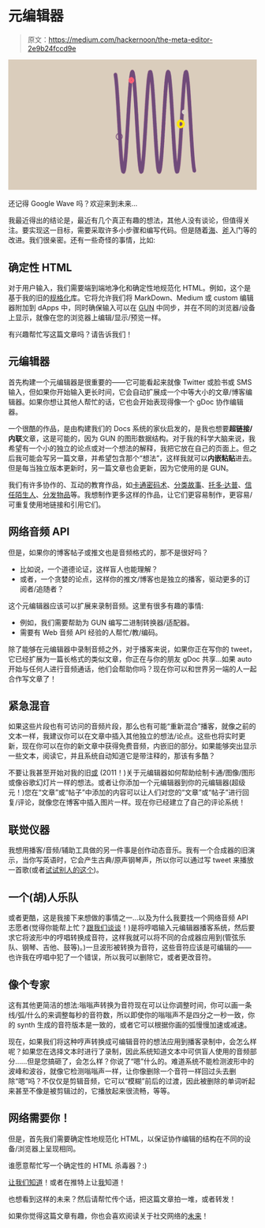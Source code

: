 # 元编辑器

> 原文：<https://medium.com/hackernoon/the-meta-editor-2e9b24fccd9e>

![](img/245fc6178a1bc47a402f61643b96b010.png)

还记得 Google Wave 吗？欢迎来到未来…

我最近得出的结论是，最近有几个真正有趣的想法，其他人没有谈论，但值得关注。要实现这一目标，需要采取许多小步骤和编写代码。但是随着[海](https://gun.eco/docs/Todo-Dapp)、[斧](http://axe.eco/)入门等的改进。我们很亲密。还有一些奇怪的事情，比如:

## 确定性 HTML

对于用户输入，我们需要端到端地净化和确定性地规范化 HTML。例如，这个是基于我的旧的[规格化](https://github.com/amark/normalize)库。它将允许我们将 MarkDown、Medium 或 custom 编辑器附加到 dApps 中，同时确保输入可以在 [GUN](https://github.com/amark/gun) 中同步，并在不同的浏览器/设备上显示，就像在您的浏览器上编辑/显示/预览一样。

有兴趣帮忙写这篇文章吗？请告诉我们！

## 元编辑器

首先构建一个元编辑器是很重要的——它可能看起来就像 Twitter 或脸书或 SMS 输入，但如果你开始输入更长时间，它会自动扩展成一个中等大小的文章/博客编辑器。如果你想让其他人帮忙的话，它也会开始表现得像一个 gDoc 协作编辑器。

一个很酷的作品，是由构建我们的 Docs 系统的家伙启发的，是我也想要**超链接/内联**文章，这是可能的，因为 GUN 的图形数据结构。对于我的科学大脑来说，我希望有一个小的独立的论点或对一个想法的解释，我把它放在自己的页面上。但之后我可能会写另一篇文章，并希望包含那个“想法”，这样我就可以**内嵌粘贴**进去。但是每当独立版本更新时，另一篇文章也会更新，因为它使用的是 GUN。

我们有许多协作的、互动的教育作品，如[卡通密码术](https://gun.eco/docs/Cartoon-Cryptography)、[分类故事](https://gun.eco/explainers/basketball/basketball.html)、[托多·达普](https://gun.eco/docs/Todo-Dapp)、[信任陌生人](http://gun.eco/docs/Trusting-Strangers)、[分发物品](https://gun.eco/distributed/matters.html)等。我想制作更多这样的作品，让它们更容易制作，更容易/可重复使用地链接和引用它们。

## 网络音频 API

但是，如果你的博客帖子或推文也是音频格式的，那不是很好吗？

*   比如说，一个道德论证，这样盲人也能理解？
*   或者，一个贪婪的论点，这样你的推文/博客也是独立的播客，驱动更多的订阅者/追随者？

这个元编辑器应该可以扩展来录制音频。这里有很多有趣的事情:

*   例如，我们需要帮助为 GUN 编写二进制转换器/适配器。
*   需要有 Web 音频 API 经验的人帮忙/教/编码。

除了能够在元编辑器中录制音频之外，对于播客来说，如果你正在写你的 tweet，它已经扩展为一篇长格式的类似文章，你正在与你的朋友 gDoc 共享…如果 auto 开始与任何人进行音频通话，他们会帮助你吗？现在你可以和世界另一端的人一起合作写文章了！

## 紧急混音

如果这些片段也有可访问的音频片段，那么也有可能“重新混合”播客，就像之前的文本一样，我建议你可以在文章中插入其他独立的想法/论点。这些也将实时更新，现在你可以在你的新文章中获得免费音频，内嵌旧的部分。如果能够突出显示一些文本，阅读它，并且系统自动知道它是带注释的，那该有多酷？

不要让我甚至开始对我的旧[或](https://vimeo.com/21452381) (2011！)关于元编辑器如何帮助绘制卡通/图像/图形或像谷歌幻灯片一样的想法。或者让你添加一个元编辑器到你的元编辑器(超级元！)您在“文章”或“帖子”中添加的内容可以让人们对您的“文章”或“帖子”进行回复/评论，就像您在博客中插入图片一样。现在你已经建立了自己的评论系统！

## 联觉仪器

我想用播客/音频/辅助工具做的另一件事是创作动态音乐。我有一个合成器的旧演示，当你写英语时，它会产生古典/原声钢琴声，所以你可以通过写 tweet 来播放一首歌(或者[试试别人的这个](https://patatap.com/))。

## 一个(胡)人乐队

或者更酷，这是我接下来想做的事情之一…以及为什么我要找一个网络音频 API 志愿者(觉得你能帮上忙？[跟我们谈谈](https://gitter.im/amark/gun)！)是将哼唱输入元编辑器播客系统，然后要求它将波形中的哼唱转换成音符，这样我就可以将不同的合成器应用到(管弦乐队、钢琴、吉他、鼓等)。)一旦波形被转换为音符，这些音符应该是可编辑的——也许我在哼唱中犯了一个错误，所以我可以删除它，或者更改音符。

## 像个专家

这有其他更简洁的想法:嗡嗡声转换为音符现在可以让你调整时间，你可以画一条线/弧/什么的来调整每秒的音符数，所以即使你的嗡嗡声不是四分之一秒一致，你的 synth 生成的音符版本是一致的，或者它可以根据你画的弧慢慢加速或减速。

现在，如果我们将这种哼声转换成可编辑音符的想法应用到播客录制中，会怎么样呢？如果您在选择文本时进行了录制，因此系统知道文本中可供盲人使用的音频部分……但是您搞砸了，会怎么样？你说了“嗯”什么的。难道系统不能检测波形中的波峰和波谷，就像它检测嗡嗡声一样，让你像删除一个音符一样回过头去删除“嗯”吗？不仅仅是剪辑音频，它可以“模糊”前后的过渡，因此被删除的单词听起来甚至不像是被剪辑过的，它播放起来很流畅，等等。

## 网络需要你！

但是，首先我们需要确定性地规范化 HTML，以保证协作编辑的结构在不同的设备/浏览器上呈现相同。

谁愿意帮忙写一个确定性的 HTML 杀毒器？:)

[让我们知道](https://gitter.im/amark/gun)！或者在推特上让[我](https://twitter.com/marknadal)知道！

也想看到这样的未来？然后请帮忙传个话，把这篇文章拍一堆，或者转发！

如果你觉得这篇文章有趣，你也会喜欢阅读关于社交网络的[未来](https://hackernoon.com/a-new-kind-of-social-network-emotional-intelligence-e45dcddb1bdb)！